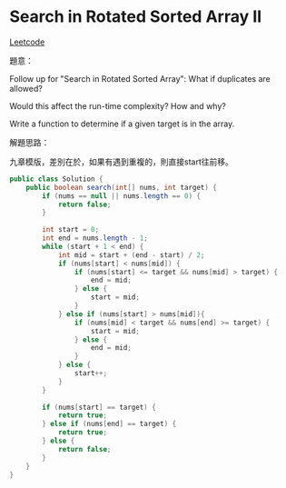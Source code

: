 # Search in Rotated Sorted Array II

[Leetcode](https://leetcode.com/problems/search-in-rotated-sorted-array-ii/)

題意：

Follow up for "Search in Rotated Sorted Array":
What if duplicates are allowed?

Would this affect the run-time complexity? How and why?

Write a function to determine if a given target is in the array.


解題思路：

九章模版，差別在於，如果有遇到重複的，則直接start往前移。

```java
public class Solution {
    public boolean search(int[] nums, int target) {
        if (nums == null || nums.length == 0) {
            return false;
        }
        
        int start = 0;
        int end = nums.length - 1;
        while (start + 1 < end) {
            int mid = start + (end - start) / 2;
            if (nums[start] < nums[mid]) {
                if (nums[start] <= target && nums[mid] > target) {
                    end = mid;
                } else {
                    start = mid;
                }
            } else if (nums[start] > nums[mid]){
                if (nums[mid] < target && nums[end] >= target) {
                    start = mid;
                } else {
                    end = mid;
                }
            } else {
                start++;
            }
        }
        
        if (nums[start] == target) {
            return true;
        } else if (nums[end] == target) {
            return true;
        } else {
            return false;
        }
    }
}
```